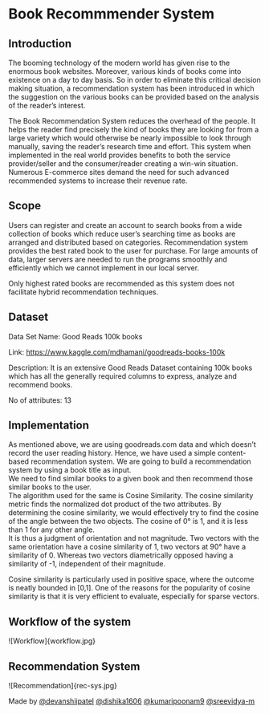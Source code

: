 # Book Recommmender System

## Introduction

The booming technology of the modern world has given rise to the enormous book websites. Moreover, various kinds of books come into existence on a day to day basis. 
So in order to eliminate this critical decision making situation, a recommendation system has been introduced in which the suggestion on the various books can be provided based on the analysis of the reader’s interest.

The Book Recommendation System reduces the overhead of the people. It helps the reader find precisely the kind of books they are looking for from a large variety which would otherwise be nearly impossible to look through manually, saving the reader’s research time and effort.
This system when implemented in the real world provides benefits to both the service provider/seller and the consumer/reader creating a win-win situation. Numerous E-commerce sites demand the need for such advanced recommended systems to increase their revenue rate.

## Scope

Users can register and create an account to search books from a wide collection of books which reduce user’s searching time as books are arranged and distributed based on categories. Recommendation system provides the best rated book to the user for purchase. For large amounts of data, larger servers are needed to run the programs smoothly and efficiently which we cannot implement in our local server.

Only highest rated books are recommended as this system does not facilitate hybrid recommendation techniques.

## Dataset

Data Set Name: Good Reads 100k books

Link: https://www.kaggle.com/mdhamani/goodreads-books-100k

Description: It is an extensive Good Reads Dataset containing 100k books which has all the generally required columns to express, analyze and recommend books.

No of attributes: 13

## Implementation

As mentioned above, we are using goodreads.com data and which doesn’t record the user reading history. Hence, we have used a simple content-based recommendation system. We are going to build a recommendation system by using a book title as input. <br>
We need to find similar books to a given book and then recommend those similar books to the user. <br>
The algorithm used for the same is Cosine Similarity. The cosine similarity metric finds the normalized dot product of the two attributes. By determining the cosine similarity, we would effectively try to find the cosine of the angle between the two objects. The cosine of 0° is 1, and it is less than 1 for any other angle. <br>
It is thus a judgment of orientation and not magnitude. Two vectors with the same orientation have a cosine similarity of 1, two vectors at 90° have a similarity of 0. Whereas two vectors diametrically opposed having a similarity of -1, independent of their magnitude. <br>

Cosine similarity is particularly used in positive space, where the outcome is neatly bounded in [0,1]. One of the reasons for the popularity of cosine similarity is that it is very efficient to evaluate, especially for sparse vectors.

## Workflow of the system

![Workflow]{workflow.jpg}

## Recommendation System

![Recommendation]{rec-sys.jpg}

Made by [@devanshiipatel](https://github.com/devanshiipatel) [@dishika1606](https://github.com/dishika1606) [@kumaripoonam9](https://github.com/kumaripoonam9) [@sreevidya-m](https://github.com/sreevidya-m)
